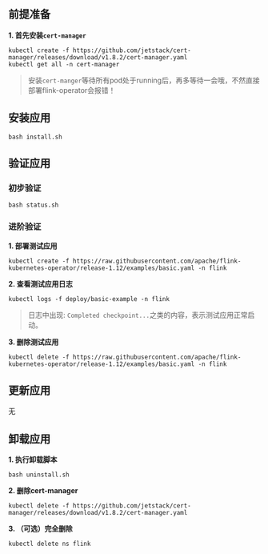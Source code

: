 前提准备
---

**1. 首先安装`cert-manager`**
```shell
kubectl create -f https://github.com/jetstack/cert-manager/releases/download/v1.8.2/cert-manager.yaml
kubectl get all -n cert-manager
```

> 安装`cert-manger`等待所有pod处于running后，再多等待一会哦，不然直接部署flink-operator会报错！

安装应用
---

```shell
bash install.sh
```

验证应用
---

### 初步验证

```shell
bash status.sh
```

### 进阶验证

**1. 部署测试应用**
```shell
kubectl create -f https://raw.githubusercontent.com/apache/flink-kubernetes-operator/release-1.12/examples/basic.yaml -n flink
```

**2. 查看测试应用日志**
```shell
kubectl logs -f deploy/basic-example -n flink
```
> 日志中出现: `Completed checkpoint...`之类的内容，表示测试应用正常启动。

**3. 删除测试应用**
```shell
kubectl delete -f https://raw.githubusercontent.com/apache/flink-kubernetes-operator/release-1.12/examples/basic.yaml -n flink
```

更新应用
---

无

卸载应用
---

**1. 执行卸载脚本**

```shell
bash uninstall.sh
```

**2. 删除cert-manager**

```shell
kubectl delete -f https://github.com/jetstack/cert-manager/releases/download/v1.8.2/cert-manager.yaml
```

**3. （可选）完全删除**

```shell
kubectl delete ns flink
```
